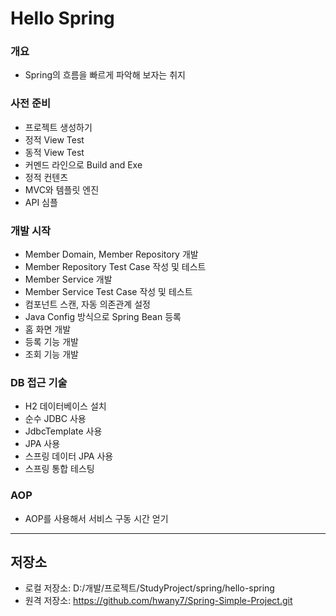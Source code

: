 # Hello Spring
### 개요
* Spring의 흐름을 빠르게 파악해 보자는 취지

### 사전 준비
* 프로젝트 생성하기
* 정적 View Test
* 동적 View Test
* 커멘드 라인으로 Build and Exe
* 정적 컨텐츠
* MVC와 템플릿 엔진
* API 심플

### 개발 시작
* Member Domain, Member Repository 개발
* Member Repository Test Case 작성 및 테스트
* Member Service 개발
* Member Service Test Case 작성 및 테스트
* 컴포넌트 스캔, 자동 의존관계 설정
* Java Config 방식으로 Spring Bean 등록
* 홈 화면 개발
* 등록 기능 개발
* 조회 기능 개발 

### DB 접근 기술
* H2 데이터베이스 설치
* 순수 JDBC 사용
* JdbcTemplate 사용
* JPA 사용
* 스프링 데이터 JPA 사용
* 스프링 통합 테스팅

### AOP
* AOP를 사용해서 서비스 구동 시간 얻기
---
## 저장소
* 로컬 저장소: D:/개발/프로젝트/StudyProject/spring/hello-spring
* 원격 저장소: https://github.com/hwany7/Spring-Simple-Project.git



